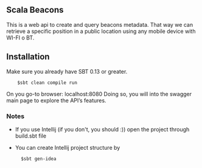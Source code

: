 Scala Beacons
-------------

This is a web api to create and query beacons metadata. That way we can retrieve a specific position in a public location using any mobile device with WI-FI o BT.

## Installation

Make sure you already have SBT 0.13 or greater.

		$sbt clean compile run

On you go-to browser: localhost:8080
Doing so, you will into the swagger main page to explore the API’s features.

### Notes

* If you use Intellij (if you don't, you should :)) open the project through build.sbt file
* You can create Intellij project structure by

        $sbt gen-idea